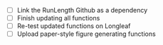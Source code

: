 - [ ] Link the RunLength Github as a dependency
- [ ] Finish updating all functions
- [ ] Re-test updated functions on Longleaf
- [ ] Upload paper-style figure generating functions
